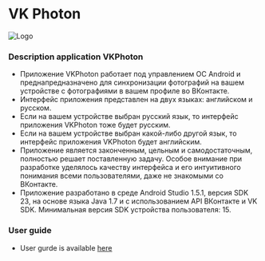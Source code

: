 # VK Photon
![Logo](https://github.com/khasang-incubator/Android-20160131/blob/develop/Auxiliary_files/Images/miniLogo.png)

### Description application VKPhoton
* Приложение VKPhoton работает под управлением ОС Android  и преднапредназначено для синхронизации фотографий на вашем устройстве с фотографиями в вашем профиле во ВКонтакте.
* Интерфейс приложения представлен на двух языках: английском и русском. 
* Если на вашем устройстве выбран русский язык, то интерфейс приложения VKPhoton тоже будет русским.
* Если на вашем устройстве выбран какой-либо другой язык, то интерфейс приложения VKPhoton будет английским.
* Приложение является законченным, цельным и самодостаточным, полностью решает поставленную задачу. Особое внимание при разработке уделялось качеству интерфейса и его интуитивного понимания всеми пользователями, даже не знакомыми со ВКонтакте.
* Приложение разработано в среде Android Studio 1.5.1, версия SDK 23, на основе языка Java 1.7 и с использованием API ВКонтакте и VK SDK. Минимальная версия SDK устройства пользователя: 15.

### User guide
* User gurde is available [here](https://github.com/khasang/VK-Photon/blob/develop/Auxiliary_files/Docs/UserGuide.docx)
